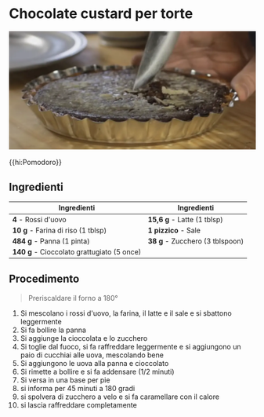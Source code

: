 # Chocolate custard per torte

![](img/Choccolate-tart.webp)

{{hi:Pomodoro}}

## Ingredienti

| Ingredienti                  | Ingredienti             |
| ---------------------------- | ----------------------- |
| **4** - Rossi d'uovo | **15,6 g** - Latte (1 tblsp) |
| **10 g** - Farina di riso (1 tblsp) | **1 pizzico** - Sale |
| **484 g** - Panna (1 pinta) | **38 g** - Zucchero (3 tblspoon) |
| **140 g** - Cioccolato grattugiato (5 once) |  |

## Procedimento

> Preriscaldare il forno a 180°

1. Si mescolano i rossi d'uovo, la farina, il latte e il sale e si sbattono leggermente
1. Si fa bollire la panna
1. Si aggiunge la cioccolata e lo zucchero
1. Si toglie dal fuoco, si fa raffreddare leggermente e si aggiungono un paio di cucchiai alle uova, mescolando bene
1. Si aggiungono le uova alla panna e cioccolato
1. Si rimette a bollire e si fa addensare (1/2 minuti)
1. Si versa in una base per pie
1. si informa per 45 minuti a 180 gradi
1. si spolvera di zucchero a velo e si fa caramellare con il calore
1. si lascia raffreddare completamente

